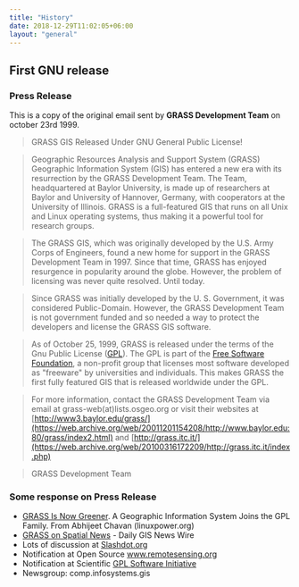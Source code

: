```yaml
---
title: "History"
date: 2018-12-29T11:02:05+06:00
layout: "general"
---
```



## First GNU release

### Press Release

<div class="alert rounded-0 alert-default">
<i class="fa fa-info-circle"></i> This is a copy of the original email sent by <b>GRASS Development Team</b> on october 23rd 1999.
</div>


>GRASS GIS Released Under GNU General Public License!

>Geographic Resources Analysis and Support System (GRASS) Geographic Information System (GIS) has entered a new era with its resurrection by the GRASS Development Team. The Team, headquartered at Baylor University, is made up of researchers at Baylor and University of Hannover, Germany, with cooperators at the University of Illinois. GRASS is a full-featured GIS that runs on all Unix and Linux operating systems, thus making it a powerful tool for research groups.

>The GRASS GIS, which was originally developed by the U.S. Army Corps of Engineers, found a new home for support in the GRASS Development Team in 1997. Since that time, GRASS has enjoyed resurgence in popularity around the globe. However, the problem of licensing was never quite resolved. Until today.

>Since GRASS was initially developed by the U. S. Government, it was considered Public-Domain. However, the GRASS Development Team is not government funded and so needed a way to protect the developers and license the GRASS GIS software.

>As of October 25, 1999, GRASS is released under the terms of the Gnu Public License ([GPL](https://www.gnu.org/copyleft/gpl.html)). The GPL is part of the [Free Software Foundation](https://www.gnu.org/), a non-profit group that licenses most software developed as "freeware" by universities and individuals. This makes GRASS the first fully featured GIS that is released worldwide under the GPL.

>For more information, contact the GRASS Development Team via email at grass-web(at)lists.osgeo.org or visit their websites at
[http://www3.baylor.edu/grass/](https://web.archive.org/web/20011201154208/http://www.baylor.edu:80/grass/index2.html) and
[http://grass.itc.it/](https://web.archive.org/web/20100316172209/http://grass.itc.it/index.php)

>GRASS Development Team

### Some response on Press Release

- [GRASS Is Now Greener](https://web.archive.org/web/20000120084708/http://linuxpower.org/display_item.phtml?id=143). A Geographic Information System Joins the GPL Family. From Abhijeet Chavan (linuxpower.org)
- [GRASS on Spatial News](https://web.archive.org/web/20020219183306/http://www.spatialnews.com/dailynews/1999/oct/27/grass.html) - Daily GIS News Wire
- Lots of discussion at [Slashdot.org](https://web.archive.org/web/20090721101712/http://slashdot.org/article.pl?sid=99/10/29/2054241&mode=thread)
- Notification at Open Source www.remotesensing.org
- Notification at Scientific [GPL Software Initiative](https://web.archive.org/web/20000617142509/http://blaze.trentu.ca/~erpds/links.html)
- Newsgroup: comp.infosystems.gis

